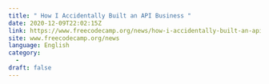 ```yaml
---
title: " How I Accidentally Built an API Business "
date: 2020-12-09T22:02:15Z
link: https://www.freecodecamp.org/news/how-i-accidentally-built-an-api-business/?utm_medium=RSS&utm_source=news.12bit.vn
site: www.freecodecamp.org/news
language: English
category:
  -   
draft: false
---
```

